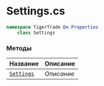 
# Settings.cs
```csharp
namespace TigerTrade.Dx.Properties  
    class Settings
```

### Методы
| Название | Описание |
| --- | --- |
| [`Settings`](./Методы/Settings.md) | *Описание* |
